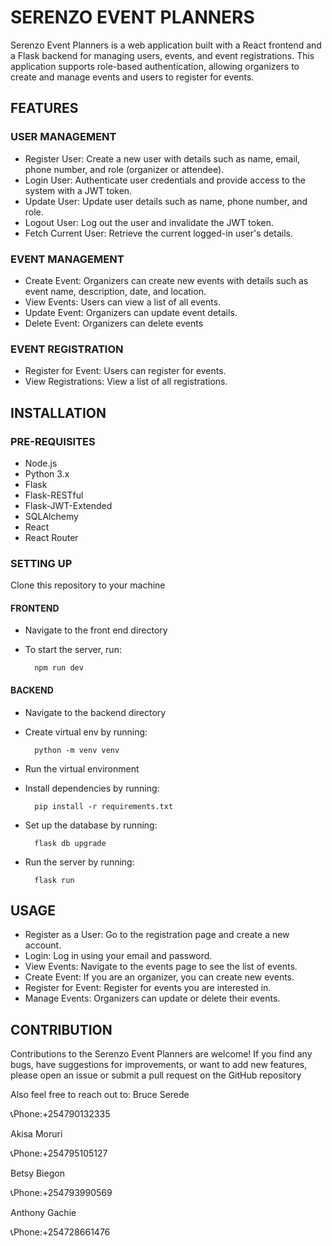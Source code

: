 # SERENZO EVENT PLANNERS
Serenzo Event Planners is a web application built with a React frontend and a Flask backend for managing users, events, and event registrations. This application supports role-based authentication, allowing organizers to create and manage events and users to register for events.

## FEATURES
### USER MANAGEMENT
* Register User: Create a new user with details such as name, email, phone number, and role (organizer or attendee).
* Login User: Authenticate user credentials and provide access to the system with a JWT token.
* Update User: Update user details such as name, phone number, and role.
* Logout User: Log out the user and invalidate the JWT token.
* Fetch Current User: Retrieve the current logged-in user's details.

### EVENT MANAGEMENT
* Create Event: Organizers can create new events with details such as event name, description, date, and location.
* View Events: Users can view a list of all events.
* Update Event: Organizers can update event details.
* Delete Event: Organizers can delete events

### EVENT REGISTRATION
* Register for Event: Users can register for events.
* View Registrations: View a list of all registrations.

## INSTALLATION
### PRE-REQUISITES
* Node.js
* Python 3.x
* Flask
* Flask-RESTful
* Flask-JWT-Extended
* SQLAlchemy
* React
* React Router

### SETTING UP
Clone this repository to your machine
#### FRONTEND
* Navigate to the front end directory
* To start the server, run:

        npm run dev
    
#### BACKEND
* Navigate to the backend directory
* Create virtual env by running: 

        python -m venv venv

* Run the virtual environment
* Install dependencies by running:

        pip install -r requirements.txt

* Set up the database by running:

        flask db upgrade

* Run the server by running:

        flask run

## USAGE
* Register as a User: Go to the registration page and create a new account.
* Login: Log in using your email and password.
* View Events: Navigate to the events page to see the list of events.
* Create Event: If you are an organizer, you can create new events.
* Register for Event: Register for events you are interested in.
* Manage Events: Organizers can update or delete their events.

## CONTRIBUTION
Contributions to the Serenzo Event Planners are welcome! If you find any bugs, have suggestions for improvements, or want to add new features, please open an issue or submit a pull request on the GitHub repository

Also feel free to reach out to:
Bruce Serede

📞Phone:+254790132335

Akisa Moruri

📞Phone:+254795105127

Betsy Biegon

📞Phone:+254793990569

Anthony Gachie

📞Phone:+254728661476

